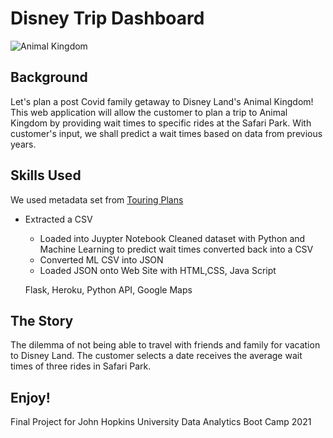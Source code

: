 # Disney Trip Dashboard 

![Animal Kingdom](https://allears.net/wp-content/uploads/2019/02/tree-of-life-dusk-001.jpg)

## Background

Let's plan a post Covid family getaway to Disney Land's Animal Kingdom!  This web application will allow the customer to plan a trip to Animal Kingdom by providing wait times to specific rides at the Safari Park.  With customer's input, we shall predict a wait times based on data from previous years.  

## Skills Used

We used metadata set from [Touring Plans](https://www.touringplans.com/walt-disney-world/crowd-calendar/#DataSets) 
* Extracted a CSV
   * Loaded into Juypter Notebook
        Cleaned dataset with Python and
        Machine Learning to predict wait times
        converted back into a CSV
   * Converted ML CSV into JSON
   * Loaded JSON onto Web Site with HTML,CSS, Java Script 

    Flask, Heroku, Python API, Google Maps
## The Story

The dilemma of not being able to travel with friends and family for vacation to Disney Land.  The customer selects a date receives the average wait times of three rides in Safari Park. 


## Enjoy!

Final Project for John Hopkins University Data Analytics Boot Camp 2021
